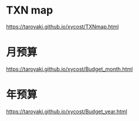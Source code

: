 # TXN map
https://taroyaki.github.io/xycost/TXNmap.html

# 月预算
https://taroyaki.github.io/xycost/Budget_month.html

# 年预算
https://taroyaki.github.io/xycost/Budget_year.html